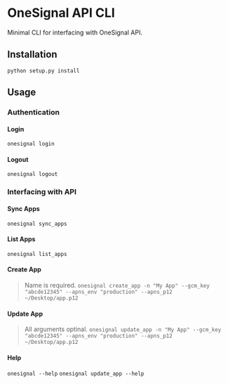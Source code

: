 # OneSignal API CLI

Minimal CLI for interfacing with OneSignal API.

## Installation

`python setup.py install`

## Usage

### Authentication

#### Login
`onesignal login`

#### Logout
`onesignal logout`

### Interfacing with API

#### Sync Apps
`onesignal sync_apps`

#### List Apps
`onesignal list_apps`

#### Create App
> Name is required.
`onesignal create_app -n "My App" --gcm_key "abcde12345" --apns_env "production" --apns_p12 ~/Desktop/app.p12`

#### Update App
> All arguments optinal.
`onesignal update_app -n "My App" --gcm_key "abcde12345" --apns_env "production" --apns_p12 ~/Desktop/app.p12`

#### Help
`onesignal --help`
`onesignal update_app --help`
